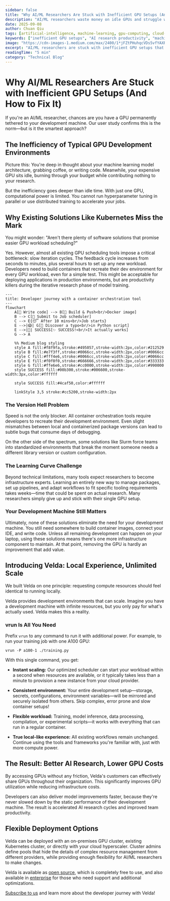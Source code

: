 ```yaml
---
sidebar: false
title: "Why AI/ML Researchers Are Stuck with Inefficient GPU Setups (And How to Fix It)"
description: "AI/ML researchers waste money on idle GPUs and struggle with slow, complex cloud setups. Discover how Velda eliminates inefficient GPU usage with instant scaling and seamless local development experience."
date: 2025-09-08
author: Chuan Qiu
tags: [artificial-intelligence, machine-learning, gpu-computing, cloud-computing, kubernetes, software-development, ai-development, devops]
keywords: ["inefficient GPU setups", "AI research productivity", "machine learning development", "GPU cost optimization", "Velda cloud GPU", "distributed training solutions", "GPU utilization", "ML development workflow", "hyperparameter tuning parallel", "AI infrastructure costs"]
image: "https://cdn-images-1.medium.com/max/2400/1*jFZtPHuhqcVDs5vfYAXRfg.png"
excerpt: "AI/ML researchers are stuck with inefficient GPU setups that limit productivity and increase costs. Learn how Velda provides instant access to scalable compute without the complexity."
readingTime: "5 min"
category: "Technical Blog"
---
```


# **Why AI/ML Researchers Are Stuck with Inefficient GPU Setups (And How to Fix It)**

If you're an AI/ML researcher, chances are you have a GPU permanently tethered to your development machine. Our user study confirms this is the norm—but is it the smartest approach?


## **The Inefficiency of Typical GPU Development Environments**

Picture this: You're deep in thought about your machine learning model architecture, grabbing coffee, or writing code. Meanwhile, your expensive GPU sits idle, burning through your budget while contributing nothing to your research.

But the inefficiency goes deeper than idle time. With just one GPU, computational power is limited. You cannot run hyperparameter tuning in parallel or use distributed training to accelerate your jobs.


## **Why Existing Solutions Like Kubernetes Miss the Mark**

You might wonder: "Aren't there plenty of software solutions that promise easier GPU workload scheduling?"

Yes. However, almost all existing GPU scheduling tools impose a critical bottleneck: slow iteration cycles. The feedback cycle increases from seconds to minutes, plus several hours to set up any new workload. Developers need to build containers that recreate their dev environment for every GPU workload, even for a simple test. This might be acceptable for deploying applications in production environments, but are productivity killers during the iterative research phase of model training.

```mermaid
---
title: Developer journey with a container orchestration tool
---
flowchart
    A[📝 Write code] --> B[🔨 Build & Push<br/>Docker image]
    B --> C[🚀 Submit to Job scheduler]
    C --> E{😴 After 10 mins<br/>Job starts}
    E -->|😱| G[🐛 Discover a typo<br/>in Python script]
    E -->|🎉| SUCCESS[✨ SUCCESS!<br/>It actually works]
    G --> A
    
    %% Medium blog styling
    style A fill:#f8f9fa,stroke:#495057,stroke-width:2px,color:#212529
    style B fill:#e7f3ff,stroke:#0066cc,stroke-width:2px,color:#0066cc
    style C fill:#fff4e6,stroke:#0066cc,stroke-width:2px,color:#0066cc
    style E fill:#f0f0f0,stroke:#666666,stroke-width:2px,color:#333333
    style G fill:#ffe6e6,stroke:#cc0000,stroke-width:2px,color:#990000
    style SUCCESS fill:#00b300,stroke:#006600,stroke-width:3px,color:#ffffff
    
    style SUCCESS fill:#4caf50,color:#ffffff

    linkStyle 3,5 stroke:#cc5200,stroke-width:2px
```

### The Version Hell Problem

Speed is not the only blocker. All container orchestration tools require developers to recreate their development environment. Even slight mismatches between local and containerized package versions can lead to subtle bugs that consume days of debugging.

On the other side of the spectrum, some solutions like Slurm force teams into standardized environments that break the moment someone needs a different library version or custom configuration.


### The Learning Curve Challenge

Beyond technical limitations, many tools expect researchers to become infrastructure experts. Learning an entirely new way to manage packages, set up pipelines, and adapt workflows to fit specific tooling requirements takes weeks—time that could be spent on actual research. Many researchers simply give up and stick with their single GPU setup.


### Your Development Machine Still Matters

Ultimately, none of these solutions eliminate the need for your development machine. You still need somewhere to build container images, connect your IDE, and write code. Unless all remaining development can happen on your laptop, using these solutions means there's one more infrastructure component to maintain. At that point, removing the GPU is hardly an improvement that add value.


## **Introducing Velda: Local Experience, Unlimited Scale**

We built Velda on one principle: requesting compute resources should feel identical to running locally.

Velda provides development environments that can scale. Imagine you have a development machine with infinite resources, but you only pay for what's actually used. Velda makes this a reality.


### vrun Is All You Need

Prefix `vrun` to any command to run it with additional power. For example, to run your training job with one A100 GPU:

```
vrun -P a100-1 ./training.py
```
With this single command, you get:

* **Instant scaling:** Our optimized scheduler can start your workload within a second when resources are available, or it typically takes less than a minute to provision a new instance from your cloud provider.

* **Consistent environment:** Your entire development setup—storage, secrets, configurations, environment variables—will be mirrored and securely isolated from others. Skip complex, error prone and slow container setups!

* **Flexible workload:** Training, model inference, data processing, compilation, or experimental scripts—it works with everything that can run in a regular container.

* **True local-like experience:** All existing workflows remain unchanged. Continue using the tools and frameworks you're familiar with, just with more compute power.


## **The Result: Better AI Research, Lower GPU Costs**

By accessing GPUs without any friction, Velda's customers can effectively share GPUs throughout their organization. This significantly improves GPU utilization while reducing infrastructure costs.

Developers can also deliver model improvements faster, because they're never slowed down by the static performance of their development machine. The result is accelerated AI research cycles and improved team productivity.


## **Flexible Deployment Options**

Velda can be deployed with an on-premises GPU cluster, existing Kubernetes cluster, or directly with your cloud hyperscaler. Cluster admins define pools that hide the details of complex resource management from different providers, while providing enough flexibility for AI/ML researchers to make changes.

Velda is available as [open source](https://github.com/velda-io/velda), which is completely free to use, and also available in [enterprise](/book) for those who need support and additional optimizations.

[Subscribe to us](/contact) and learn more about the developer journey with Velda!
